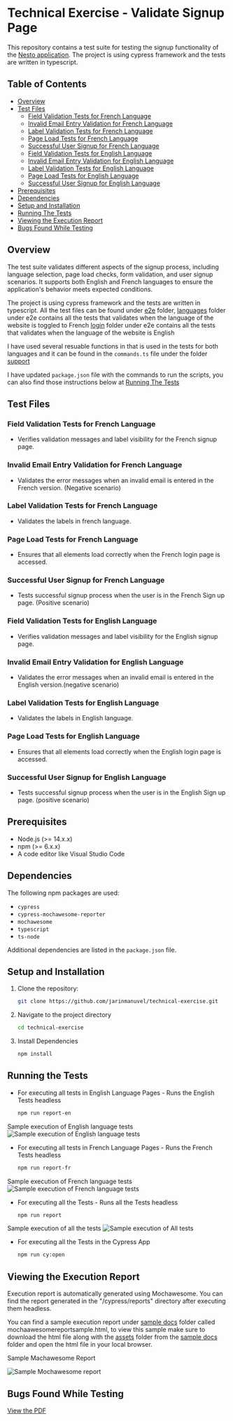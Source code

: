 # Technical Exercise - Validate Signup Page

This repository contains a test suite for testing the signup functionality of the [Nesto application](https://app.qa.nesto.ca/login). The project is using cypress framework and the tests are written in typescript.

## Table of Contents
- [Overview](#overview)
- [Test Files](#test-files)
  - [Field Validation Tests for French Language](#field-validation-tests-for-french-language)
  - [Invalid Email Entry Validation for French Language](#invalid-email-entry-validation-for-french-language)
  - [Label Validation Tests for French Language](#label-validation-tests-for-french-language)
  - [Page Load Tests for French Language](#page-load-tests-for-french-language)
  - [Successful User Signup for French Language](#successful-user-signup-for-french-language)
  - [Field Validation Tests for English Language](#field-validation-tests-for-english-language)
  - [Invalid Email Entry Validation for English Language](#invalid-email-entry-validation-for-english-language)
  - [Label Validation Tests for English Language](#label-validation-tests-for-english-language)
  - [Page Load Tests for English Language](#page-load-tests-for-english-language)
  - [Successful User Signup for English Language](#successful-user-signup-for-english-language)
- [Prerequisites](#prerequisites)
- [Dependencies](#dependencies)
- [Setup and Installation](#setup-and-installation)
- [Running The Tests](#running-the-tests)
- [Viewing the Execution Report](viewing-the-execution-report)
- [Bugs Found While Testing](bugs-found-while-testing)

## Overview
The test suite validates different aspects of the signup process, including language selection, page load checks, form validation, and user signup scenarios. It supports both English and French languages to ensure the application's behavior meets expected conditions.

The project is using cypress framework and the tests are written in typescript. All the test files can be found under [e2e](.cypress/e2e) folder, [languages](.cypress/e2e/languages) folder under e2e contains all the tests that validates when the language of the website is toggled to French
[login](.cypress/e2e/login) folder under e2e contains all the tests that validates when the language of the website is English

I have used several resuable functions in that is used in the tests for both languages and it can be found in the `commands.ts` file under the folder [support](.cypress/support)

I have updated `package.json` file with the commands to run the scripts, you can also find those instructions below at [Running The Tests](#running-the-tests)

## Test Files

### Field Validation Tests for French Language
   - Verifies validation messages and label visibility for the French signup page.

### Invalid Email Entry Validation for French Language
   - Validates the error messages when an invalid email is entered in the French version. (Negative scenario)

### Label Validation Tests for French Language
   - Validates the labels in french language. 

### Page Load Tests for French Language
   - Ensures that all elements load correctly when the French login page is accessed.

### Successful User Signup for French Language
   - Tests successful signup process when the user is in the French Sign up page. (Positive scenario)

### Field Validation Tests for English Language
   - Verifies validation messages and label visibility for the English signup page.

### Invalid Email Entry Validation for English Language
   - Validates the error messages when an invalid email is entered in the English version.(negative scenario)

### Label Validation Tests for English Language
   - Validates the labels in English language. 

### Page Load Tests for English Language
   - Ensures that all elements load correctly when the English login page is accessed.

### Successful User Signup for English Language
   - Tests successful signup process when the user is in the English Sign up page. (positive scenario)

## Prerequisites
- Node.js (>= 14.x.x)
- npm (>= 6.x.x)
- A code editor like Visual Studio Code

## Dependencies
The following npm packages are used:
- `cypress`
- `cypress-mochawesome-reporter`
- `mochawesome`
- `typescript`
- `ts-node`

Additional dependencies are listed in the `package.json` file.

## Setup and Installation
1. Clone the repository:
   ```bash
   git clone https://github.com/jarinmanuvel/technical-exercise.git
2. Navigate to the project directory
   ```bash
   cd technical-exercise
3. Install Dependencies
   ```bash
   npm install

## Running the Tests
- For executing all tests in English Language Pages - Runs the English Tests headless 
  ```bash
  npm run report-en

Sample execution of English language tests
![Sample execution of English language tests](cypress/sample%20docs/allenglishlanguagepassed.png)

- For executing all tests in French Language Pages - Runs the French Tests headless 
  ```bash
  npm run report-fr

Sample execution of French language tests
![Sample execution of French language tests](cypress/sample%20docs/allfrenchlanguagepassed.png)

- For executing all the Tests - Runs all the Tests headless
  ```bash
  npm run report

Sample execution of all the tests
![Sample execution of All tests](cypress/sample%20docs/alltestspassed.png)

- For executing all the Tests in the Cypress App
  ```bash
  npm run cy:open

## Viewing the Execution Report
Execution report is automatically generated using Mochawesome. You can find the report generated in the "/cypress/reports" directory after executing them headless. 

You can find a sample execution report under [sample docs](./cypress/sample%20docs) folder called mochaawesomereportsample.html, to view this sample make sure to download the html file along with the [assets](./cypress/sample%20docs/assets) folder from the [sample docs](./cypress/sample%20docs) folder and open the html file in your local browser. 

Sample Machawesome Report

![Sample Mochawesome report](cypress/sample%20docs/mochawesomesample.png)

## Bugs Found While Testing
[View the PDF](./cypress/sample%20docs/Bugs.pdf)
